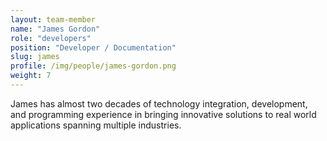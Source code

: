 ```yaml
---
layout: team-member
name: "James Gordon"
role: "developers"
position: "Developer / Documentation"
slug: james
profile: /img/people/james-gordon.png
weight: 7
---
```


James has almost two decades of technology integration, development, and programming experience in bringing innovative solutions to real world applications spanning multiple industries.
